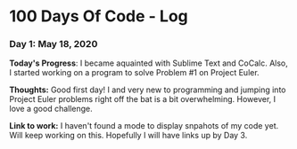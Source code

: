 # 100 Days Of Code - Log

### Day 1: May 18, 2020 


**Today's Progress**: I became aquainted with Sublime Text and CoCalc. Also, I started working on a program to solve Problem #1 on Project Euler.  

**Thoughts:** Good first day! I and very new to programming and jumping into Project Euler problems right off the bat is a bit overwhelming. However, I love a good challenge. 

**Link to work:** I haven't found a mode to display snpahots of my code yet. Will keep working on this. Hopefully I will have links up by Day 3. 

